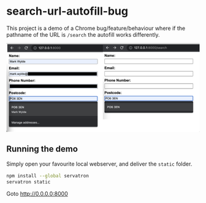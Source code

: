 # search-url-autofill-bug

This project is a demo of a Chrome bug/feature/behaviour where if the pathname of the URL is `/search` the autofill works differently.

![Example Screenshot](/screenshot.png)

## Running the demo
Simply open your favourite local webserver, and deliver the `static` folder.

```bash
npm install --global servatron
servatron static
```

Goto http://0.0.0.0:8000
